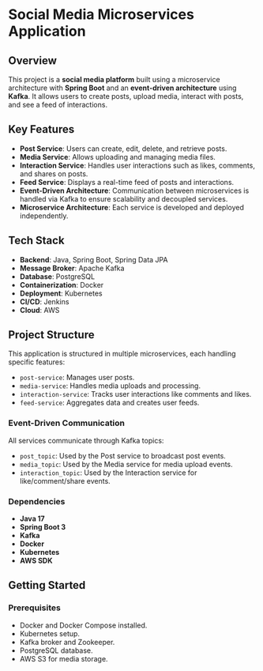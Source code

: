 # Social Media Microservices Application

## Overview
This project is a **social media platform** built using a microservice architecture with **Spring Boot** and an **event-driven architecture** using **Kafka**. It allows users to create posts, upload media, interact with posts, and see a feed of interactions.

## Key Features
- **Post Service**: Users can create, edit, delete, and retrieve posts.
- **Media Service**: Allows uploading and managing media files.
- **Interaction Service**: Handles user interactions such as likes, comments, and shares on posts.
- **Feed Service**: Displays a real-time feed of posts and interactions.
- **Event-Driven Architecture**: Communication between microservices is handled via Kafka to ensure scalability and decoupled services.
- **Microservice Architecture**: Each service is developed and deployed independently.

## Tech Stack
- **Backend**: Java, Spring Boot, Spring Data JPA
- **Message Broker**: Apache Kafka
- **Database**: PostgreSQL
- **Containerization**: Docker
- **Deployment**: Kubernetes
- **CI/CD**: Jenkins
- **Cloud**: AWS

## Project Structure
This application is structured in multiple microservices, each handling specific features:

- `post-service`: Manages user posts.
- `media-service`: Handles media uploads and processing.
- `interaction-service`: Tracks user interactions like comments and likes.
- `feed-service`: Aggregates data and creates user feeds.

### Event-Driven Communication
All services communicate through Kafka topics:
- `post_topic`: Used by the Post service to broadcast post events.
- `media_topic`: Used by the Media service for media upload events.
- `interaction_topic`: Used by the Interaction service for like/comment/share events.

### Dependencies
- **Java 17**
- **Spring Boot 3**
- **Kafka**
- **Docker**
- **Kubernetes**
- **AWS SDK**

## Getting Started

### Prerequisites
- Docker and Docker Compose installed.
- Kubernetes setup.
- Kafka broker and Zookeeper.
- PostgreSQL database.
- AWS S3 for media storage.
